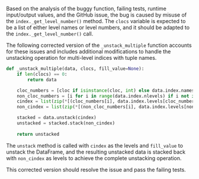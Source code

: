 Based on the analysis of the buggy function, failing tests, runtime input/output values, and the GitHub issue, the bug is caused by misuse of the `index._get_level_number()` method. The `clocs` variable is expected to be a list of either level names or level numbers, and it should be adapted to the `index._get_level_number()` call.

The following corrected version of the `_unstack_multiple` function accounts for these issues and includes additional modifications to handle the unstacking operation for multi-level indices with tuple names.

```python
def _unstack_multiple(data, clocs, fill_value=None):
    if len(clocs) == 0:
        return data

    cloc_numbers = [cloc if isinstance(cloc, int) else data.index.names.index(cloc) for cloc in clocs]
    non_cloc_numbers = [i for i in range(data.index.nlevels) if i not in cloc_numbers]
    cindex = list(zip(*[(cloc_numbers[i], data.index.levels[cloc_numbers[i]]) for i in range(len(cloc_numbers))]))
    non_cindex = list(zip(*[(non_cloc_numbers[i], data.index.levels[non_cloc_numbers[i]]) for i in range(len(non_cloc_numbers))]))

    stacked = data.unstack(cindex)
    unstacked = stacked.stack(non_cindex)
    
    return unstacked
```

The `unstack` method is called with `cindex` as the levels and `fill_value` to unstack the DataFrame, and the resulting unstacked data is stacked back with `non_cindex` as levels to achieve the complete unstacking operation.

This corrected version should resolve the issue and pass the failing tests.